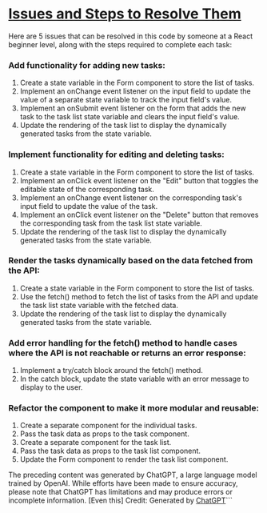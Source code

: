 # <u>Issues and Steps to Resolve Them</u>

Here are 5 issues that can be resolved in this code by someone at a React beginner level, along with the steps required to complete each task:

### Add functionality for adding new tasks:

1. Create a state variable in the Form component to store the list of tasks.
2. Implement an onChange event listener on the input field to update the value of a separate state variable to track the input field's value.
3. Implement an onSubmit event listener on the form that adds the new task to the task list state variable and clears the input field's value.
4. Update the rendering of the task list to display the dynamically generated tasks from the state variable.

### Implement functionality for editing and deleting tasks:

1. Create a state variable in the Form component to store the list of tasks.
2. Implement an onClick event listener on the "Edit" button that toggles the editable state of the corresponding task.
3. Implement an onChange event listener on the corresponding task's input field to update the value of the task.
4. Implement an onClick event listener on the "Delete" button that removes the corresponding task from the task list state variable.
5. Update the rendering of the task list to display the dynamically generated tasks from the state variable.

### Render the tasks dynamically based on the data fetched from the API:

1. Create a state variable in the Form component to store the list of tasks.
2. Use the fetch() method to fetch the list of tasks from the API and update the task list state variable with the fetched data.
3. Update the rendering of the task list to display the dynamically generated tasks from the state variable.

### Add error handling for the fetch() method to handle cases where the API is not reachable or returns an error response:

1. Implement a try/catch block around the fetch() method.
2. In the catch block, update the state variable with an error message to display to the user.

### Refactor the component to make it more modular and reusable:

1. Create a separate component for the individual tasks.
2. Pass the task data as props to the task component.
3. Create a separate component for the task list.
4. Pass the task data as props to the task list component.
5. Update the Form component to render the task list component.



The preceding content was generated by ChatGPT, a large language model trained by OpenAI. While efforts have been made to ensure accuracy, please note that ChatGPT has limitations and may produce errors or incomplete information. [Even this] Credit: Generated by [ChatGPT](https://openai.com/)```